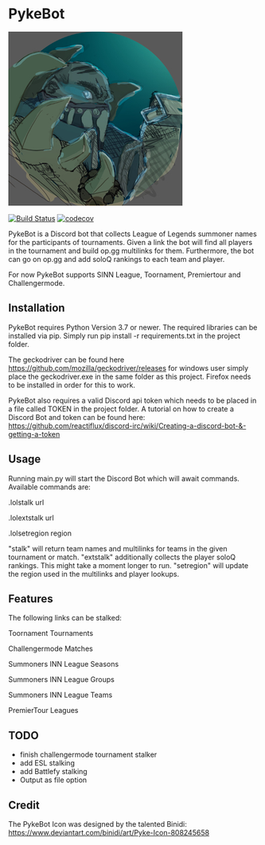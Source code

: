 # PykeBot

![alt text](./PykeIconResize.jpg)

[![Build Status](https://travis-ci.com/Twalord/PykeBot.svg?branch=master)](https://travis-ci.com/Twalord/PykeBot)
[![codecov](https://codecov.io/gh/Twalord/PykeBot/branch/master/graph/badge.svg)](https://codecov.io/gh/Twalord/PykeBot)

PykeBot is a Discord bot that collects League of Legends summoner names for the participants of tournaments.
Given a link the bot will find all players in the tournament and build op.gg multilinks for them.
Furthermore, the bot can go on op.gg and add soloQ rankings to each team and player.

For now PykeBot supports SINN League, Toornament, Premiertour and Challengermode.

## Installation

PykeBot requires Python Version 3.7 or newer.
The required libraries can be installed via pip.
Simply run pip install -r requirements.txt in the project folder.

The geckodriver can be found here https://github.com/mozilla/geckodriver/releases
for windows user simply place the geckodriver.exe in the same folder as this project.
Firefox needs to be installed in order for this to work.

PykeBot also requires a valid Discord api token which needs to be placed in a file called TOKEN in the project folder.
A tutorial on how to create a Discord Bot and token can be found here:
https://github.com/reactiflux/discord-irc/wiki/Creating-a-discord-bot-&-getting-a-token

## Usage

Running main.py will start the Discord Bot which will await commands.
Available commands are:

.lolstalk url

.lolextstalk url

.lolsetregion region

"stalk" will return team names and multilinks for teams in the given tournament or match.
"extstalk" additionally collects the player soloQ rankings. This might take a moment longer to run.
"setregion" will update the region used in the multilinks and player lookups.

## Features

The following links can be stalked:

Toornament Tournaments

Challengermode Matches

Summoners INN League Seasons

Summoners INN League Groups

Summoners INN League Teams

PremierTour Leagues

## TODO

- finish challengermode tournament stalker
- add ESL stalking
- add Battlefy stalking
- Output as file option

## Credit
The PykeBot Icon was designed by the talented Binidi:
https://www.deviantart.com/binidi/art/Pyke-Icon-808245658